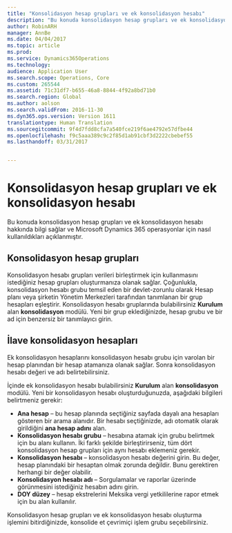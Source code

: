```yaml
---
title: "Konsolidasyon hesap grupları ve ek konsolidasyon hesabı"
description: "Bu konuda konsolidasyon hesap grupları ve ek konsolidasyon hesabı hakkında bilgi sağlar ve Microsoft Dynamics 365 operasyonlar için nasıl kullanıldıkları açıklanmıştır."
author: RobinARH
manager: AnnBe
ms.date: 04/04/2017
ms.topic: article
ms.prod: 
ms.service: Dynamics365Operations
ms.technology: 
audience: Application User
ms.search.scope: Operations, Core
ms.custom: 265544
ms.assetid: 71c31df7-b655-46a8-8844-4f92a8bd71b0
ms.search.region: Global
ms.author: aolson
ms.search.validFrom: 2016-11-30
ms.dyn365.ops.version: Version 1611
translationtype: Human Translation
ms.sourcegitcommit: 9f4d7fdd8cfa7a540fce219f6ae4792e57dfbe44
ms.openlocfilehash: f9c5aaa389c9c2f85d1ab91cbf3d2222cbebef55
ms.lasthandoff: 03/31/2017


---
```


# <a name="consolidation-account-groups-and-additional-consolidation-accounts"></a>Konsolidasyon hesap grupları ve ek konsolidasyon hesabı

Bu konuda konsolidasyon hesap grupları ve ek konsolidasyon hesabı hakkında bilgi sağlar ve Microsoft Dynamics 365 operasyonlar için nasıl kullanıldıkları açıklanmıştır.

<a name="consolidation-account-groups"></a>Konsolidasyon hesap grupları
----------------------------

Konsolidasyon hesabı grupları verileri birleştirmek için kullanmasını istediğiniz hesap grupları oluşturmanıza olanak sağlar. Çoğunlukla, konsolidasyon hesabı grubu temsil eden bir devlet-zorunlu olarak Hesap planı veya şirketin Yönetim Merkezleri tarafından tanımlanan bir grup hesapları eşleştirir. Konsolidasyon hesabı gruplarında bulabilirsiniz **Kurulum** alan **konsolidasyon** modülü. Yeni bir grup eklediğinizde, hesap grubu ve bir ad için benzersiz bir tanımlayıcı girin.

## <a name="additional-consolidation-accounts"></a>İlave konsolidasyon hesapları
Ek konsolidasyon hesaplarını konsolidasyon hesabı grubu için varolan bir hesap planından bir hesap atamanıza olanak sağlar. Sonra konsolidasyon hesabı değeri ve adı belirtebilirsiniz. 

İçinde ek konsolidasyon hesabı bulabilirsiniz **Kurulum** alan **konsolidasyon** modülü. Yeni bir konsolidasyon hesabı oluşturduğunuzda, aşağıdaki bilgileri belirtmeniz gerekir:

-   **Ana hesap** – bu hesap planında seçtiğiniz sayfada dayalı ana hesapları gösteren bir arama alanıdır. Bir hesabı seçtiğinizde, adı otomatik olarak girildiğini **ana hesap adını** alan.
-   **Konsolidasyon hesabı grubu** – hesabına atamak için grubu belirtmek için bu alanı kullanın. İki farklı şekilde birleştirirseniz, tüm dört konsolidasyon hesap grupları için aynı hesabı eklemeniz gerekir.
-   **Konsolidasyon hesabı** – konsolidasyon hesabı değerini girin. Bu değer, hesap planındaki bir hesaptan olmak zorunda değildir. Bunu gerektiren herhangi bir değer olabilir.
-   **Konsolidasyon hesabı adı** – Sorgulamalar ve raporlar üzerinde görünmesini istediğiniz hesabın adını girin.
-   **DOY düzey** – hesap ekstrelerini Meksika vergi yetkililerine rapor etmek için bu alan kullanılır. 

Konsolidasyon hesap grupları ve ek konsolidasyon hesabı oluşturma işlemini bitirdiğinizde, konsolide et çevrimiçi işlem grubu seçebilirsiniz.



